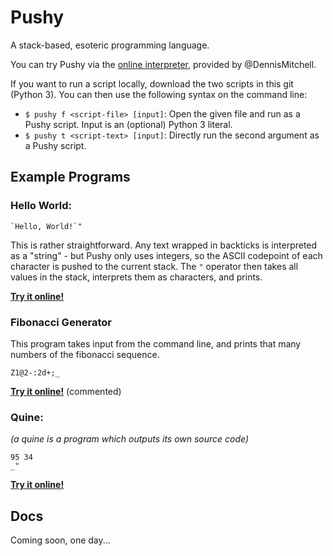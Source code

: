 # Pushy

A stack-based, esoteric programming language.

You can try Pushy via the [online interpreter](https://tio.run/nexus/pushy), provided by @DennisMitchell.

If you want to run a script locally, download the two scripts in this git (Python 3). You can then use the following syntax on the command line:

 - `$ pushy f <script-file> [input]`: Open the given file and run as a Pushy script. Input is an (optional) Python 3 literal.
 - `$ pushy t <script-text> [input]`: Directly run the second argument as a Pushy script.

## Example Programs

### Hello World:

    `Hello, World!`"
    
This is rather straightforward. Any text wrapped in backticks is interpreted as a "string" - but Pushy only uses integers, so the ASCII codepoint of each character is pushed to the current stack. The `"` operator then takes all values in the stack, interprets them as characters, and prints.

[**Try it online!**](https://tio.run/nexus/pushy#@5/gkZqTk6@jEJ5flJOimKD0/z8A)

### Fibonacci Generator

This program takes input from the command line, and prints that many numbers of the fibonacci sequence.

    Z1@2-:2d+;_

[**Try it online!**](https://tio.run/nexus/pushy#LY8xT8QwDIX3/Io3guihtmNZWBhYDsQIh1AuzbURqV0lzqH79SVp68WW/ez3eTnhPcXxhjnwEPQEYQyWbNBiIaPFxYUoOOZ8ZtLGOFCazjbER6Wwxgmv0@ydcdLB0ZwELoIJUbT5Vc3npikuaKCpR62e98UPe82X7CatcHPW944GfNUVmgr0rdpDtyqPhxbiJhvRc4c7GbOHYYqptOheoe0fig6bUSHPM/BlLb3OP7S4ap9sVE@7@0tm8cyz@tkbb0kK/t/IfmdSWJalqf8B) (commented)

### Quine:

_(a quine is a program which outputs its own source code)_

    95 34
    _"
    
[**Try it online!**](https://tio.run/nexus/pushy#@29pqmBswhWvxPX/PwA)

## Docs

Coming soon, one day...
